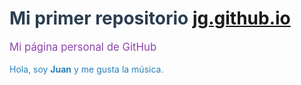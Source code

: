 

# <span style="color: #2c3e50;">Mi primer repositorio</span> [jg.github.io](https://jg.github.io)
<p style="color: #8e44ad; font-size: 1.2em;">Mi página personal de GitHub</p>

<p style="color: #2980b9;">Hola, soy <strong>Juan</strong> y me gusta la música.</p>




